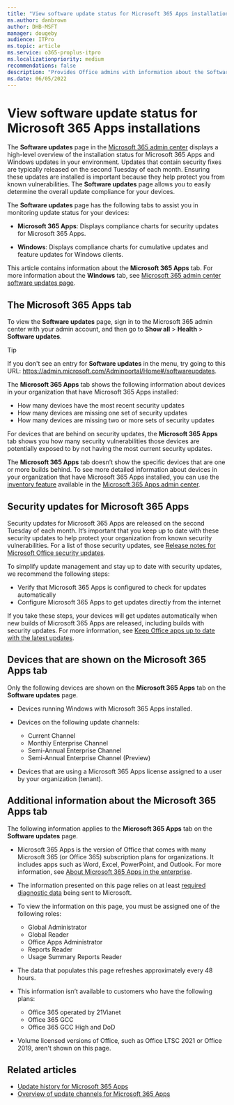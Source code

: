 ```yaml
---
title: "View software update status for Microsoft 365 Apps installations"
ms.author: danbrown
author: DHB-MSFT
manager: dougeby
audience: ITPro
ms.topic: article
ms.service: o365-proplus-itpro
ms.localizationpriority: medium
recommendations: false
description: "Provides Office admins with information about the Software updates page in the Microsoft 365 admin center."
ms.date: 06/05/2022
---
```


# View software update status for Microsoft 365 Apps installations

The **Software updates** page in the [Microsoft 365 admin center](/microsoft-365/admin/admin-overview/about-the-admin-center) displays a high-level overview of the installation status for Microsoft 365 Apps and Windows updates in your environment. Updates that contain security fixes are typically released on the second Tuesday of each month. Ensuring these updates are installed is important because they help protect you from known vulnerabilities. The **Software updates** page allows you to easily determine the overall update compliance for your devices.

The **Software updates** page has the following tabs to assist you in monitoring update status for your devices:

- **Microsoft 365 Apps**: Displays compliance charts for security updates for Microsoft 365 Apps.

- **Windows**: Displays compliance charts for cumulative updates and feature updates for Windows clients.

This article contains information about the **Microsoft 365 Apps** tab. For more information about the **Windows** tab, see [Microsoft 365 admin center software updates page](/windows/deployment/update/wufb-reports-admin-center).

## The Microsoft 365 Apps tab

To view the **Software updates** page, sign in to the Microsoft 365 admin center with your admin account, and then go to **Show all** > **Health** > **Software updates**.

> [!TIP]
> If you don't see an entry for **Software updates** in the menu, try going to this URL: https://admin.microsoft.com/Adminportal/Home#/softwareupdates.

The **Microsoft 365 Apps** tab shows the following information about devices in your organization that have Microsoft 365 Apps installed:
- How many devices have the most recent security updates
- How many devices are missing one set of security updates
- How many devices are missing two or more sets of security updates

For devices that are behind on security updates, the **Microsoft 365 Apps** tab shows you how many security vulnerabilities those devices are potentially exposed to by not having the most current security updates.

The **Microsoft 365 Apps** tab doesn’t show the specific devices that are one or more builds behind. To see more detailed information about devices in your organization that have Microsoft 365 Apps installed, you can use the [inventory feature](../admincenter/inventory.md) available in the [Microsoft 365 Apps admin center](https://config.office.com).

## Security updates for Microsoft 365 Apps

Security updates for Microsoft 365 Apps are released on the second Tuesday of each month. It’s important that you keep up to date with these security updates to help protect your organization from known security vulnerabilities. For a list of those security updates, see [Release notes for Microsoft Office security updates](/officeupdates/microsoft365-apps-security-updates).

To simplify update management and stay up to date with security updates, we recommend the following steps:
- Verify that Microsoft 365 Apps is configured to check for updates automatically
- Configure Microsoft 365 Apps to get updates directly from the internet

If you take these steps, your devices will get updates automatically when new builds of Microsoft 365 Apps are released, including builds with security updates. For more information, see [Keep Office apps up to date with the latest updates](update-basics.md).

## Devices that are shown on the Microsoft 365 Apps tab

Only the following devices are shown on the **Microsoft 365 Apps** tab on the **Software updates** page.

- Devices running Windows with Microsoft 365 Apps installed.

- Devices on the following update channels:
  - Current Channel
  - Monthly Enterprise Channel
  - Semi-Annual Enterprise Channel
  - Semi-Annual Enterprise Channel (Preview)

- Devices that are using a Microsoft 365 Apps license assigned to a user by your organization (tenant).

## Additional information about the Microsoft 365 Apps tab

The following information applies to the **Microsoft 365 Apps** tab on the **Software updates** page.

- Microsoft 365 Apps is the version of Office that comes with many Microsoft 365 (or Office 365) subscription plans for organizations. It includes apps such as Word, Excel, PowerPoint, and Outlook. For more information, see [About Microsoft 365 Apps in the enterprise](../about-microsoft-365-apps.md).

- The information presented on this page relies on at least [required diagnostic data](../privacy/overview-privacy-controls.md#diagnostic-data-sent-from-microsoft-365-apps-for-enterprise-to-microsoft) being sent to Microsoft.

- To view the information on this page, you must be assigned one of the following roles:
   - Global Administrator
   - Global Reader
   - Office Apps Administrator
   - Reports Reader
   - Usage Summary Reports Reader

- The data that populates this page refreshes approximately every 48 hours.

- This information isn’t available to customers who have the following plans:
   - Office 365 operated by 21Vianet
   - Office 365 GCC
   - Office 365 GCC High and DoD

- Volume licensed versions of Office, such as Office LTSC 2021 or Office 2019, aren't shown on this page.

## Related articles

- [Update history for Microsoft 365 Apps](/officeupdates/update-history-microsoft365-apps-by-date)
- [Overview of update channels for Microsoft 365 Apps](../overview-update-channels.md)